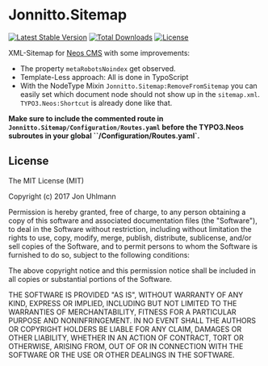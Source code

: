 Jonnitto.Sitemap
================

[![Latest Stable Version](https://poser.pugx.org/jonnitto/sitemap/v/stable)](https://packagist.org/packages/jonnitto/sitemap)
[![Total Downloads](https://poser.pugx.org/jonnitto/sitemap/downloads)](https://packagist.org/packages/jonnitto/sitemap)
[![License](https://poser.pugx.org/jonnitto/sitemap/license)](https://packagist.org/packages/jonnitto/sitemap)

XML-Sitemap for [Neos CMS](https://www.neos.io) with some improvements:

* The property `metaRobotsNoindex` get observed.
* Template-Less approach: All is done in TypoScript
* With the NodeType Mixin `Jonnitto.Sitemap:RemoveFromSitemap` you can easily set which document node should not show up in the `sitemap.xml`. `TYPO3.Neos:Shortcut` is already done like that.

**Make sure to include the commented route in `Jonnitto.Sitemap/Configuration/Routes.yaml` before the TYPO3.Neos subroutes in your global ``/Configuration/Routes.yaml`.**


License
-------
The MIT License (MIT)

Copyright (c) 2017 Jon Uhlmann

Permission is hereby granted, free of charge, to any person obtaining a copy
of this software and associated documentation files (the "Software"), to deal
in the Software without restriction, including without limitation the rights
to use, copy, modify, merge, publish, distribute, sublicense, and/or sell
copies of the Software, and to permit persons to whom the Software is
furnished to do so, subject to the following conditions:

The above copyright notice and this permission notice shall be included in all
copies or substantial portions of the Software.

THE SOFTWARE IS PROVIDED "AS IS", WITHOUT WARRANTY OF ANY KIND, EXPRESS OR
IMPLIED, INCLUDING BUT NOT LIMITED TO THE WARRANTIES OF MERCHANTABILITY,
FITNESS FOR A PARTICULAR PURPOSE AND NONINFRINGEMENT. IN NO EVENT SHALL THE
AUTHORS OR COPYRIGHT HOLDERS BE LIABLE FOR ANY CLAIM, DAMAGES OR OTHER
LIABILITY, WHETHER IN AN ACTION OF CONTRACT, TORT OR OTHERWISE, ARISING FROM,
OUT OF OR IN CONNECTION WITH THE SOFTWARE OR THE USE OR OTHER DEALINGS IN THE
SOFTWARE.
